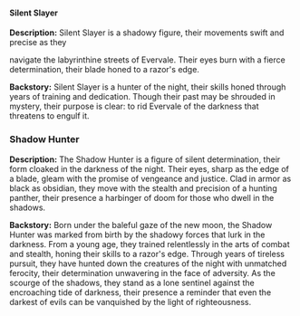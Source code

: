 ﻿#### Silent Slayer

**Description:** Silent Slayer is a shadowy figure, their movements swift and precise as they

navigate the labyrinthine streets of Evervale. Their eyes burn with a fierce determination, their blade honed to a razor's edge.

**Backstory:** Silent Slayer is a hunter of the night, their skills honed through years of training and dedication. Though their past may be shrouded in mystery, their purpose is clear: to rid Evervale of the darkness that threatens to engulf it.

### Shadow Hunter

**Description:** The Shadow Hunter is a figure of silent determination, their form cloaked in the darkness of the night. Their eyes, sharp as the edge of a blade, gleam with the promise of vengeance and justice. Clad in armor as black as obsidian, they move with the stealth and precision of a hunting panther, their presence a harbinger of doom for those who dwell in the shadows.

**Backstory:** Born under the baleful gaze of the new moon, the Shadow Hunter was marked from birth by the shadowy forces that lurk in the darkness. From a young age, they trained relentlessly in the arts of combat and stealth, honing their skills to a razor's edge. Through years of tireless pursuit, they have hunted down the creatures of the night with unmatched ferocity, their determination unwavering in the face of adversity. As the scourge of the shadows, they stand as a lone sentinel against the encroaching tide of darkness, their presence a reminder that even the darkest of evils can be vanquished by the light of righteousness.
